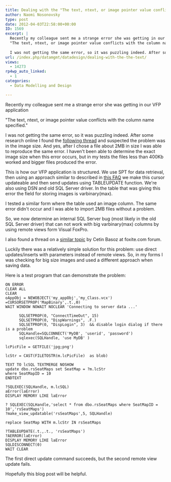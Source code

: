 ```yaml
---
title: Dealing with the "The text, ntext, or image pointer value conflicts with the column name specified." error from Visual Foxpro
author: Naomi Nosonovsky
type: post
date: 2012-04-03T22:58:00+00:00
ID: 1569
excerpt: |
  Recently my colleague sent me a strange error she was getting in our VFP application
  "The text, ntext, or image pointer value conflicts with the column name specified."
  
  I was not getting the same error, so it was puzzling indeed. After some research&hellip;
url: /index.php/datamgmt/datadesign/dealing-with-the-the-text/
views:
  - 14273
rp4wp_auto_linked:
  - 1
categories:
  - Data Modelling and Design

---
```

Recently my colleague sent me a strange error she was getting in our VFP application
  
"The text, ntext, or image pointer value conflicts with the column name specified."

I was not getting the same error, so it was puzzling indeed. After some research online I found the [following thread][1] and suspected the problem was in the image size. And yes, after I chose a file about 2MB in size I was able to reproduce the same error. I haven't been able to determine the exact image size when this error occurs, but in my tests the files less than 400Kb worked and bigger files produced the error.

This is how our VFP application is structured. We use SPT for data retrieval, then using an approach similar to described in [this FAQ][2] we make this cursor updateable and then send updates using TABLEUPDATE function. We're also using DSN and old SQL Server driver. In the table that was giving this error the field for storing images is varbinary(max).

I tested a similar form where the table used an image column. The same error didn't occur and I was able to import 2MB files without a problem.

So, we now determine an internal SQL Server bug (most likely in the old SQL Server driver) that can not work with big varbinary(max) columns by using remote views form Visual FoxPro.
  
I also found a thread on a [similar topic][3] by Cetin Basoz at foxite.com forum.

Luckily there was a relatively simple solution for this problem: use direct updates/inserts with parameters instead of remote views. So, in my forms I was checking for big size images and used a different approach when saving data.

Here is a test program that can demonstrate the problem:

```
ON ERROR 
CLEAR ALL
CLEAR 
oAppObj = NEWOBJECT('my_appObj','my_Class.vcx')
=CURSORSETPROP('MapBinary',.t.,0)
WAIT WINDOW NOWAIT NOCLEAR 'Connecting to server data ...'

      SQLSETPROP(0, "ConnectTimeOut", 15)
      SQLSETPROP(0, "DispWarnings", .F.)
      SQLSETPROP(0, "DispLogin", 3)  && disable login dialog if there is a problem
      SQLHandle=SQLCONNECT('MyDB', 'userid', 'password')
      sqlexec(SQLHandle, 'use MyDB' )   

lcPicFile = GETFILE('jpg;png')

lcStr = CAST(FILETOSTR(m.lcPicFile)  as blob)       

TEXT TO lcSQL TEXTMERGE NOSHOW 
update dbo.rsSeatMaps set SeatMap = ?m.lcStr
where SeatMapID = 10
ENDTEXT 

?SQLEXEC(SQLHandle, m.lcSQL)
aError(laError)
DISPLAY MEMORY LIKE laError

? SQLEXEC(SQLHandle,'select * from dbo.rsSeatMaps where SeatMapID = 10','rsSeatMaps')
?make_view_updatable('rsSeatMaps',5, SQLHandle)

replace SeatMap WITH m.lcStr IN rsSeatMaps

?TABLEUPDATE(.t.,.t., 'rsSeatMaps')
?AERROR(laError)
DISPLAY MEMORY LIKE laError
SQLDISCONNECT(0)
WAIT CLEAR
```

The first direct update command succeeds, but the second remote view update fails.

Hopefully this blog post will be helpful.

 [1]: http://social.msdn.microsoft.com/Forums/en/transactsql/thread/d26e2143-630b-46e7-a81b-a33a24af20ce
 [2]: http://www.universalthread.com/ViewPageNewFAQ.aspx?ID=8153
 [3]: http://www.foxite.com/archives/warning-possible-bug-sql-server-0000239346.htm